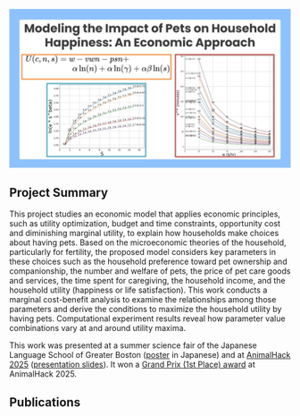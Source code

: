 <!--
## Modeling the Impact of Pets on Household Happiness: An Economic Approach
-->

<p align="center">
  <img src="logo.jpg" width="650" />
</p>

## Project Summary

This project studies an economic model that applies economic principles, such as utility optimization, budget and time constraints, opportunity cost and diminishing marginal utility, to explain how households make choices about having pets. Based on the microeconomic theories of the household, particularly for fertility, the proposed model considers key parameters in these choices such as the household preference toward pet ownership and companionship, the number and welfare of pets, the price of pet care goods and services, the time spent for caregiving, the household income, and the household utility (happiness or life satisfaction). This work conducts a marginal cost-benefit analysis to examine the relationships among those parameters and derive the conditions to maximize the household utility by having pets. Computational experiment results reveal how parameter value combinations vary at and around utility maxima.

This work was presented at a summer science fair of the Japanese Language School of Greater Boston ([poster](./model1/poster-jls.jpg) in Japanese) and at [AnimalHack 2025](https://animalhack2025.devpost.com/) ([presentation slides](https://docs.google.com/presentation/d/1jVFw6v7WuYL-fCS8_CAo-duVvMBiGqPtpaCk-j4YjjI/edit?usp=sharing)). It won a [Grand Prix (1st Place) award](https://animalhack2025.devpost.com/project-gallery) at AnimalHack 2025. 

## Publications

